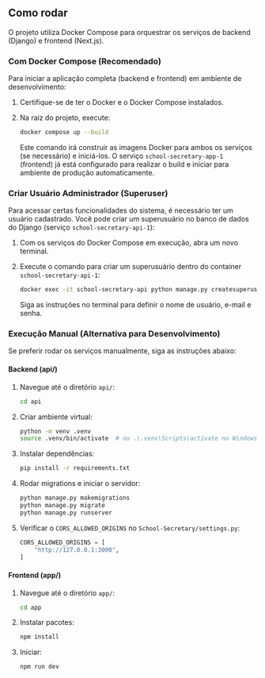 ## Como rodar

O projeto utiliza Docker Compose para orquestrar os serviços de backend (Django) e frontend (Next.js).

### Com Docker Compose (Recomendado)

Para iniciar a aplicação completa (backend e frontend) em ambiente de desenvolvimento:

1.  Certifique-se de ter o Docker e o Docker Compose instalados.
2.  Na raiz do projeto, execute:

    ```bash
    docker compose up --build
    ```

    Este comando irá construir as imagens Docker para ambos os serviços (se necessário) e iniciá-los. O serviço `school-secretary-app-1` (frontend) já está configurado para realizar o build e iniciar para ambiente de produção automaticamente.

### Criar Usuário Administrador (Superuser)

Para acessar certas funcionalidades do sistema, é necessário ter um usuário cadastrado. Você pode criar um superusuário no banco de dados do Django (serviço `school-secretary-api-1`):

1.  Com os serviços do Docker Compose em execução, abra um novo terminal.
2.  Execute o comando para criar um superusuário dentro do container `school-secretary-api-1`:

    ```bash
    docker exec -it school-secretary-api python manage.py createsuperuser
    ```

    Siga as instruções no terminal para definir o nome de usuário, e-mail e senha.

### Execução Manual (Alternativa para Desenvolvimento)

Se preferir rodar os serviços manualmente, siga as instruções abaixo:

#### Backend (api/)

1.  Navegue até o diretório `api/`:

    ```bash
    cd api
    ```

2.  Criar ambiente virtual:

    ```bash
    python -m venv .venv
    source .venv/bin/activate  # ou .\.venv\Scripts\activate no Windows
    ```

3.  Instalar dependências:

    ```bash
    pip install -r requirements.txt
    ```

4.  Rodar migrations e iniciar o servidor:

    ```bash
    python manage.py makemigrations
    python manage.py migrate
    python manage.py runserver
    ```

5.  Verificar o `CORS_ALLOWED_ORIGINS` no `School-Secretary/settings.py`:

    ```python
    CORS_ALLOWED_ORIGINS = [
        "http://127.0.0.1:3000",
    ]
    ```

#### Frontend (app/)

1.  Navegue até o diretório `app/`:

    ```bash
    cd app
    ```

2.  Instalar pacotes:

    ```bash
    npm install
    ```

3.  Iniciar:

    ```bash
    npm run dev
    ```
